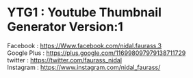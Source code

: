 # YTG1 : Youtube Thumbnail Generator Version:1
Facebook : https://Www.facebook.com/nidal.faurass.3
<br/>
Google Plus : https://plus.google.com/116998097979138711729
<br/>
twitter : https://twitter.com/faurass_nidal
<br/>
Instagram : https://www.instagram.com/nidal_faurass/
